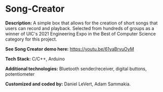 # Song-Creator

**Description:**
A simple box that allows for the creation of short songs that users can record and playback. Selected from hundreds of groups as a winner of UIC's 2021 Engineering Expo in the Best of Computer Science category for this project. 

**See Song Creator demo here:** https://youtu.be/61yaBrvuOyM

**Tech Stack:** 
C/C++, Arduino

**Additional technologies:**
Bluetooth sender/receiver, digital buttons, potentiometer

**Customized and coded by:** 
Daniel LeVert, Adam Sammakia.
